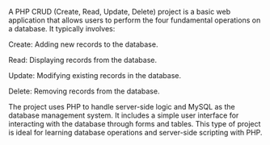 A PHP CRUD (Create, Read, Update, Delete) project is a basic web application that allows users to perform the four fundamental operations on a database. It typically involves:

Create: Adding new records to the database.

Read: Displaying records from the database.

Update: Modifying existing records in the database.

Delete: Removing records from the database.


The project uses PHP to handle server-side logic and MySQL as the database management system. It includes a simple user interface for interacting with the database through forms and tables. This type of project is ideal for learning database operations and server-side scripting with PHP.

